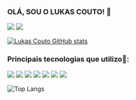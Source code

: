### OLÁ, SOU O LUKAS COUTO! 👋

[![](https://img.shields.io/badge/website-000000?style=for-the-badge&logo=About.me&logoColor=white)](https://draftlk.github.io/Portfolio/)
[![](https://img.shields.io/badge/LinkedIn-0077B5?style=for-the-badge&logo=linkedin&logoColor=white)](https://www.linkedin.com/in/lukas-couto-30351a224/)

[![Lukas Couto GitHub stats](https://github-readme-stats.vercel.app/api?username=draftLk&show_icons=true&theme=tokyonight)](https://github.com/draftLk)

### Principais tecnologias que utilizo🔧: 

[![](https://img.shields.io/badge/HTML5-E34F26?style=for-the-badge&logo=html5&logoColor=white)](https://github.com/draftLk)
[![](https://img.shields.io/badge/CSS3-1572B6?style=for-the-badge&logo=css3&logoColor=white)](https://github.com/draftLk)
[![](https://img.shields.io/badge/JavaScript-F7DF1E?style=for-the-badge&logo=javascript&logoColor=black)](https://github.com/draftLk)
[![](https://img.shields.io/badge/React-20232A?style=for-the-badge&logo=react&logoColor=61DAFB)](https://github.com/draftLk)
[![](https://img.shields.io/badge/Sass-CC6699?style=for-the-badge&logo=sass&logoColor=white)](https://github.com/draftLk)
[![](https://img.shields.io/badge/Figma-F24E1E?style=for-the-badge&logo=figma&logoColor=white)](https://github.com/draftLk)
[![](https://img.shields.io/badge/GitHub-100000?style=for-the-badge&logo=github&logoColor=white)](https://github.com/Draft-LK)

![Top Langs](https://github-readme-stats.vercel.app/api/top-langs/?username=draftLk&layout=compact&theme=tokyonight)




















